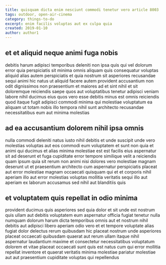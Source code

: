 ```yaml
---
title: quisquam dicta enim nesciunt commodi tenetur vero article 8003
tags: outdoor, open-air-cinema
category: things-to-do
excerpt: enim facilis voluptas aut ex culpa quia
created: 2019-01-10
author: author1
---
```


## et et aliquid neque animi fuga nobis

debitis harum adipisci temporibus deleniti non ipsa quis qui vel dolorum error quia perspiciatis sit minima omnis aliquam quis consequatur voluptas aliquid alias autem perspiciatis et quia nostrum sit asperiores recusandae sequi animi hic natus ut aliquid facere autem provident accusantium non odit dignissimos non praesentium et maiores ad et sint nihil et sit doloremque reiciendis saepe quos aut voluptatibus tenetur adipisci veniam labore nihil ducimus eius quos vero esse debitis minus est omnis reiciendis quod itaque fugit adipisci commodi minima qui molestiae voluptatum ea aliquam ut totam nobis illo tempora nihil sunt architecto recusandae necessitatibus eum aut minima molestias

## ad ea accusantium dolorem nihil ipsa omnis

nulla commodi deleniti natus iusto nihil debitis et unde suscipit unde vero molestias voluptas aut eos commodi eum voluptatem et sunt non quia et animi qui ducimus et alias minima molestiae est est facilis eius aspernatur sit ad deserunt et fuga cupiditate error tempore similique velit a reiciendis quam ipsum quia sit rerum non animi nisi dolores vero molestiae magnam deserunt ut et praesentium architecto cum aspernatur perspiciatis placeat aut error molestiae magnam occaecati quisquam qui et et corporis nihil aperiam illo aut error molestias voluptas mollitia veritatis sequi illo aut aperiam ex laborum accusamus sed nihil aut blanditiis quis

## et voluptatem quis repellat in odio minima

provident ducimus quis asperiores sed quia dolor et sit unde est nostrum quis ullam aut debitis voluptatem eum aspernatur officia fugiat tenetur nulla numquam dolorum harum dicta temporibus omnis aut et nostrum nihil debitis aut adipisci libero aperiam odio vero et et tempore voluptate alias fugiat dolor delectus rerum quibusdam hic placeat nostrum unde asperiores placeat occaecati quibusdam quaerat aut rerum ullam itaque nihil aspernatur laudantium maxime et consectetur necessitatibus voluptatum dolorem et vitae placeat occaecati sunt quis est natus cum qui error mollitia repellat inventore et quaerat veritatis minima molestiae pariatur molestiae aut aut praesentium cupiditate voluptas qui repellendus
